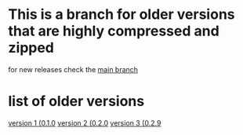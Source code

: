 # This is a branch for older versions that are highly compressed and zipped
for new releases check the [main branch](https://github.com/zynomon/err_/tree/main)


# list of older versions
[version 1 (0.1.0](https://github.com/zynomon/err_/blob/old-versions-zipped/.deb/err_0.1.0.deb)
[version 2 (0.2.0](https://github.com/zynomon/err_/blob/old-versions-zipped/.deb/err_0.2.deb)
[version 3 (0.2.9](https://github.com/zynomon/err_/blob/old-versions-zipped/.deb/err_0.2.9.deb)
